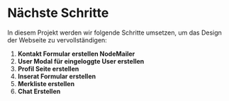 # Nächste Schritte

In diesem Projekt werden wir folgende Schritte umsetzen, um das Design der Webseite zu vervollständigen:

1. **Kontakt Formular erstellen NodeMailer**
2. **User Modal für eingeloggte User erstellen**
3. **Profil Seite erstellen**
4. **Inserat Formular erstellen**
5. **Merkliste erstellen**
6. **Chat Erstellen**
